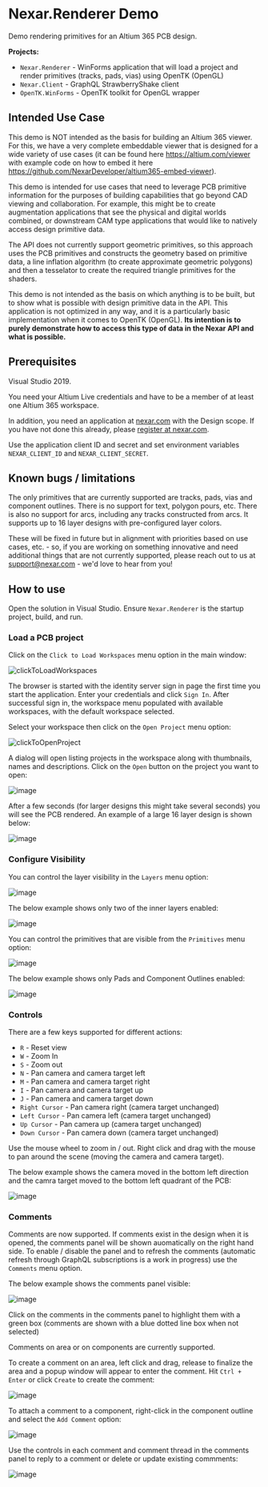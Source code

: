 # Nexar.Renderer Demo

[nexar.com]: https://nexar.com/

Demo rendering primitives for an Altium 365 PCB design.

**Projects:**

- `Nexar.Renderer` - WinForms application that will load a project and render primitives (tracks, pads, vias) using OpenTK (OpenGL)
- `Nexar.Client` - GraphQL StrawberryShake client
- `OpenTK.WinForms` - OpenTK toolkit for OpenGL wrapper

## Intended Use Case

This demo is NOT intended as the basis for building an Altium 365 viewer. For this, we have a very complete embeddable viewer that is designed for a wide variety of use cases (it can be found here https://altium.com/viewer with example code on how to embed it here https://github.com/NexarDeveloper/altium365-embed-viewer).

This demo is intended for use cases that need to leverage PCB primitive information for the purposes of building capabilities that go beyond CAD viewing and collaboration. For example, this might be to create augmentation applications that see the physical and digital worlds combined, or downstream CAM type applications that would like to natively access design primitive data.

The API does not currently support geometric primitives, so this approach uses the PCB primitives and constructs the geometry based on primitive data, a line inflation algorithm (to create approximate geometric polygons) and then a tesselator to create the required triangle primitives for the shaders.

This demo is not intended as the basis on which anything is to be built, but to show what is possible with design primitive data in the API. This application is not optimized in any way, and it is a particularly basic implementation when it comes to OpenTK (OpenGL). **Its intention is to purely demonstrate how to access this type of data in the Nexar API and what is possible.**

## Prerequisites

Visual Studio 2019.

You need your Altium Live credentials and have to be a member of at least one Altium 365 workspace.

In addition, you need an application at [nexar.com] with the Design scope.
If you have not done this already, please [register at nexar.com](https://portal.nexar.com/sign-up).

Use the application client ID and secret and set environment variables `NEXAR_CLIENT_ID` and `NEXAR_CLIENT_SECRET`.


## Known bugs / limitations

The only primitives that are currently supported are tracks, pads, vias and component outlines. There is no support for text, polygon pours, etc. There is also no support for arcs, including any tracks constructed from arcs. It supports up to 16 layer designs with pre-configured layer colors. 

These will be fixed in future but in alignment with priorities based on use cases, etc. - so, if you are working on something innovative and need additional things that are not currently supported, please reach out to us at support@nexar.com - we'd love to hear from you!

## How to use

Open the solution in Visual Studio.
Ensure `Nexar.Renderer` is the startup project, build, and run.

### Load a PCB project

Click on the `Click to Load Workspaces` menu option in the main window:

![clickToLoadWorkspaces](https://user-images.githubusercontent.com/623551/221542274-85c66cbc-960c-4624-b8f0-82c6c288108c.png)

The browser is started with the identity server sign in page the first time you start the application. Enter your credentials and click `Sign In`. After successful sign in, the workspace menu populated with available workspaces, with the default workspace selected. 

Select your workspace then click on the `Open Project` menu option:

![clickToOpenProject](https://user-images.githubusercontent.com/623551/221542178-dcd5628a-d484-433a-bf1c-4f51a10b083c.png)

A dialog will open listing projects in the workspace along with thumbnails, names and descriptions. Click on the `Open` button on the project you want to open:

![image](https://user-images.githubusercontent.com/623551/221542339-357e4d99-ec16-43d1-8378-764540d711a4.png)

After a few seconds (for larger designs this might take several seconds) you will see the PCB rendered. An example of a large 16 layer design is shown below:

![image](https://user-images.githubusercontent.com/623551/221542462-661148b9-6042-41a4-bdd5-36ad2db3700a.png)

### Configure Visibility

You can control the layer visibility in the `Layers` menu option:

![image](https://user-images.githubusercontent.com/623551/221542591-9055f3bd-3189-4b7c-adad-964cf664ed4b.png)

The below example shows only two of the inner layers enabled:

![image](https://user-images.githubusercontent.com/623551/221544097-982a1c70-40c4-4e3e-97fa-0da7a8a1295b.png)

You can control the primitives that are visible from the `Primitives` menu option:

![image](https://user-images.githubusercontent.com/623551/221543217-5aabab55-4ecf-4151-ae2a-51a8bf9af5f5.png)

The below example shows only Pads and Component Outlines enabled:

![image](https://user-images.githubusercontent.com/623551/221543968-d4d8ed68-e1d7-44ac-b90d-4b565b57ed5c.png)

### Controls

There are a few keys supported for different actions:
- `R` - Reset view
- `W` - Zoom In
- `S` - Zoom out
- `N` - Pan camera and camera target left
- `M` - Pan camera and camera target right
- `I` - Pan camera and camera target up
- `J` - Pan camera and camera target down
- `Right Cursor` - Pan camera right (camera target unchanged)
- `Left Cursor` - Pan camera left (camera target unchanged)
- `Up Cursor` - Pan camera up (camera target unchanged)
- `Down Cursor` - Pan camera down (camera target unchanged)

Use the mouse wheel to zoom in / out. Right click and drag with the mouse to pan around the scene (moving the camera and camera target).

The below example shows the camera moved in the bottom left direction and the camra target moved to the bottom left quadrant of the PCB:

![image](https://user-images.githubusercontent.com/623551/221544367-91cf5daf-08c6-4a31-b841-28972d36d3fa.png)

### Comments

Comments are now supported. If comments exist in the design when it is opened, the comments panel will be shown auomatically on the right hand side. To enable / disable the panel and to refresh the comments (automatic refresh through GraphQL subscriptions is a work in progress) use the `Comments` menu option.

The below example shows the comments panel visible:

![image](https://user-images.githubusercontent.com/623551/221545138-93b27ff8-2977-47af-9222-ada436d35240.png)

Click on the comments in the comments panel to highlight them with a green box (comments are shown with a blue dotted line box when not selected)

Comments on area or on components are currently supported.

To create a comment on an area, left click and drag, release to finalize the area and a popup window will appear to enter the comment. Hit `Ctrl + Enter` or click `Create` to create the comment:

![image](https://user-images.githubusercontent.com/623551/221545768-3bfb04ae-e536-48d4-8a7d-5dcfdd9ef282.png)

To attach a comment to a component, right-click in the component outline and select the `Add Comment` option:

![image](https://user-images.githubusercontent.com/623551/221545999-b1870716-a78d-4151-8047-1f5ce9ad27b8.png)

Use the controls in each comment and comment thread in the comments panel to reply to a comment or delete or update existing commments:

![image](https://user-images.githubusercontent.com/623551/221546339-d9b121c7-2db3-49d9-83a5-fe43ed91fb07.png)
